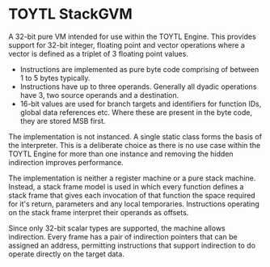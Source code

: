 # TOYTL StackGVM

A 32-bit pure VM intended for use within the TOYTL Engine. This provides support for 32-bit integer, floating point and vector operations where a vector is defined as a triplet of 3 floating point values.

- Instructions are implemented as pure byte code comprising of between 1 to 5 bytes typically.
- Instructions have up to three operands. Generally all dyadic operations have 3, two source operands and a destination.
- 16-bit values are used for branch targets and identifiers for function IDs, global data references etc. Where these are present in the byte code, they are stored MSB first.

The implementation is not instanced. A single static class forms the basis of the interpreter. This is a deliberate choice as there is no use case within the TOYTL Engine for more than one instance and removing the hidden indirection improves performance.

The implementation is neither a register machine or a pure stack machine. Instead, a stack frame model is used in which every function defines a stack frame that gives each invocation of that function the space required for it's return, parameters and any local temporaries. Instructions operating on the stack frame interpret their operands as offsets.

Since only 32-bit scalar types are supported, the machine allows indirection. Every frame has a pair of indirection pointers that can be assigned an address, permitting instructions that support indirection to do operate directly on the target data.
